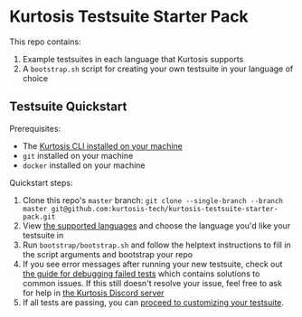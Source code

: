 Kurtosis Testsuite Starter Pack
===============================
This repo contains:

1. Example testsuites in each language that Kurtosis supports
1. A `bootstrap.sh` script for creating your own testsuite in your language of choice

Testsuite Quickstart
--------------------
Prerequisites:
* The [Kurtosis CLI installed on your machine](https://docs.kurtosistech.com/installation.html)
* `git` installed on your machine
* `docker` installed on your machine

Quickstart steps:
1. Clone this repo's `master` branch: `git clone --single-branch --branch master git@github.com:kurtosis-tech/kurtosis-testsuite-starter-pack.git`
1. View [the supported languages](https://github.com/kurtosis-tech/kurtosis-testsuite-starter-pack/blob/master/supported-languages.txt) and choose the language you'd like your testsuite in
1. Run `bootstrap/bootstrap.sh` and follow the helptext instructions to fill in the script arguments and bootstrap your repo
1. If you see error messages after running your new testsuite, check out [the guide for debugging failed tests](https://docs.kurtosistech.com/debugging-failed-tests) which contains solutions to common issues. If this still doesn't resolve your issue, feel free to ask for help in [the Kurtosis Discord server](https://discord.gg/6Jjp9c89z9)
1. If all tests are passing, you can [proceed to customizing your testsuite](https://docs.kurtosistech.com/testsuite-customization).

